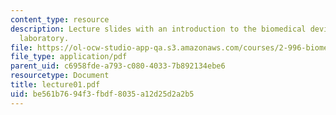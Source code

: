 ```yaml
---
content_type: resource
description: Lecture slides with an introduction to the biomedical devices design
  laboratory.
file: https://ol-ocw-studio-app-qa.s3.amazonaws.com/courses/2-996-biomedical-devices-design-laboratory-fall-2007/be561b7694f3fbdf8035a12d25d2a2b5_lecture01.pdf
file_type: application/pdf
parent_uid: c6958fde-a793-c080-4033-7b892134ebe6
resourcetype: Document
title: lecture01.pdf
uid: be561b76-94f3-fbdf-8035-a12d25d2a2b5
---
```


